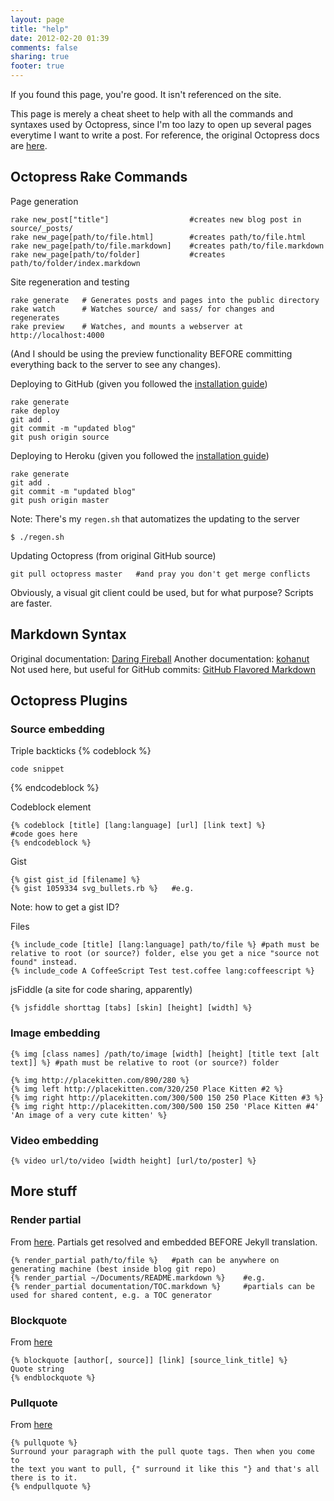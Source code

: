 ```yaml
---
layout: page
title: "help"
date: 2012-02-20 01:39
comments: false
sharing: true
footer: true
---
```


If you found this page, you're good. It isn't referenced on the site.

This page is merely a cheat sheet to help with all the commands and syntaxes used by Octopress, since I'm too lazy to open up several pages everytime I want to write a post.
For reference, the original Octopress docs are [here](http://octopress.org/docs/).

## Octopress Rake Commands

Page generation
```
rake new_post["title"]					#creates new blog post in source/_posts/
rake new_page[path/to/file.html]		#creates path/to/file.html
rake new_page[path/to/file.markdown]	#creates path/to/file.markdown
rake new_page[path/to/folder]			#creates path/to/folder/index.markdown
```

Site regeneration and testing
```
rake generate   # Generates posts and pages into the public directory
rake watch      # Watches source/ and sass/ for changes and regenerates
rake preview    # Watches, and mounts a webserver at http://localhost:4000
```
(And I should be using the preview functionality BEFORE committing everything back to the server to see any changes).

Deploying to GitHub (given you followed the [installation guide](http://octopress.org/docs/deploying/github/))
```
rake generate
rake deploy
git add .
git commit -m "updated blog"
git push origin source
```

Deploying to Heroku (given you followed the [installation guide](http://octopress.org/docs/deploying/heroku/))
```
rake generate
git add .
git commit -m "updated blog"
git push origin master
```

Note: There's my `regen.sh` that automatizes the updating to the server
```
$ ./regen.sh
```

Updating Octopress (from original GitHub source)
```
git pull octopress master	#and pray you don't get merge conflicts
```

Obviously, a visual git client could be used, but for what purpose? Scripts are faster.


## Markdown Syntax
Original documentation: [Daring Fireball](http://daringfireball.net/projects/markdown/syntax)
Another documentation: [kohanut](http://kohanut.com/docs/using.markdown)
Not used here, but useful for GitHub commits: [GitHub Flavored Markdown](http://github.github.com/github-flavored-markdown/)






## Octopress Plugins

### Source embedding

Triple backticks
{% codeblock %}
``` [language] [title] [url] [link text]
code snippet
```
{% endcodeblock %}

Codeblock element
```
{% codeblock [title] [lang:language] [url] [link text] %}
#code goes here
{% endcodeblock %}
```

Gist
```
{% gist gist_id [filename] %}
{% gist 1059334 svg_bullets.rb %}	#e.g.
```
Note: how to get a gist ID?

Files
```
{% include_code [title] [lang:language] path/to/file %}	#path must be relative to root (or source?) folder, else you get a nice "source not found" instead.
{% include_code A CoffeeScript Test test.coffee lang:coffeescript %}
```

jsFiddle (a site for code sharing, apparently)
```
{% jsfiddle shorttag [tabs] [skin] [height] [width] %}
```


### Image embedding
```
{% img [class names] /path/to/image [width] [height] [title text [alt text]] %}	#path must be relative to root (or source?) folder
```

```
{% img http://placekitten.com/890/280 %}
{% img left http://placekitten.com/320/250 Place Kitten #2 %}
{% img right http://placekitten.com/300/500 150 250 Place Kitten #3 %}
{% img right http://placekitten.com/300/500 150 250 'Place Kitten #4' 'An image of a very cute kitten' %}
```

### Video embedding
```
{% video url/to/video [width height] [url/to/poster] %}
```

## More stuff

### Render partial
From [here](http://octopress.org/docs/plugins/render-partial/). Partials get resolved and embedded BEFORE Jekyll translation.

```
{% render_partial path/to/file %}	#path can be anywhere on generating machine (best inside blog git repo)
{% render_partial ~/Documents/README.markdown %}	#e.g.
{% render_partial documentation/TOC.markdown %}		#partials can be used for shared content, e.g. a TOC generator
```

### Blockquote
From [here](http://octopress.org/docs/plugins/blockquote/)
```
{% blockquote [author[, source]] [link] [source_link_title] %}
Quote string
{% endblockquote %}
```

### Pullquote
From [here](http://octopress.org/docs/plugins/pullquote/)
```
{% pullquote %}
Surround your paragraph with the pull quote tags. Then when you come to
the text you want to pull, {" surround it like this "} and that's all there is to it.
{% endpullquote %}
```





